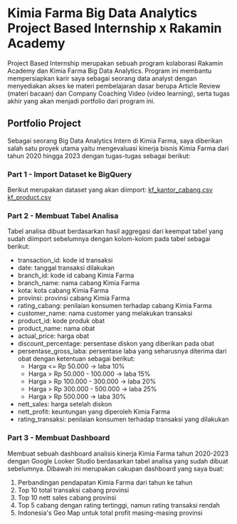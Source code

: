 # Kimia Farma Big Data Analytics Project Based Internship x Rakamin Academy
Project Based Internship merupakan sebuah program kolaborasi Rakamin Academy dan Kimia Farma Big Data Analytics. Program ini membantu mempersiapkan karir saya sebagai seorang data analyst dengan menyediakan akses ke materi pembelajaran dasar berupa Article Review (materi bacaan) dan Company Coaching Video (video learning), serta tugas akhir yang akan menjadi portfolio dari program ini.

## Portfolio Project
Sebagai seorang Big Data Analytics Intern di Kimia Farma, saya diberikan salah satu proyek utama yaitu mengevaluasi kinerja bisnis Kimia Farma dari tahun 2020 hingga 2023 dengan tugas-tugas sebagai berikut:

### Part 1 - Import Dataset ke BigQuery
Berikut merupakan dataset yang akan diimport:
[kf_kantor_cabang.csv](https://github.com/user-attachments/files/18286268/kf_kantor_cabang.csv)
[kf_product.csv](https://github.com/user-attachments/files/18286267/kf_product.csv)


### Part 2 - Membuat Tabel Analisa
Tabel analisa dibuat berdasarkan hasil aggregasi dari keempat tabel yang sudah diimport sebelumnya dengan kolom-kolom pada tabel sebagai berikut:
- transaction_id: kode id transaksi
- date: tanggal transaksi dilakukan
- branch_id: kode id cabang Kimia Farma
- branch_name: nama cabang Kimia Farma
- kota: kota cabang Kimia Farma
- provinsi: provinsi cabang Kimia Farma
- rating_cabang: penilaian konsumen terhadap cabang Kimia Farma
- customer_name: nama customer yang melakukan transaksi
- product_id: kode produk obat
- product_name: nama obat
- actual_price: harga obat
- discount_percentage: persentase diskon yang diberikan pada obat
- persentase_gross_laba: persentase laba yang seharusnya diterima dari obat dengan
  ketentuan sebagai berikut:
  * Harga <= Rp 50.000 -> laba 10%
  * Harga > Rp 50.000 - 100.000 -> laba 15%
  * Harga > Rp 100.000 - 300.000 -> laba 20%
  * Harga > Rp 300.000 - 500.000 -> laba 25%
  * Harga > Rp 500.000 -> laba 30%
- nett_sales: harga setelah diskon
- nett_profit: keuntungan yang diperoleh Kimia Farma
- rating_transaksi: penilaian konsumen terhadap transaksi yang dilakukan

### Part 3 - Membuat Dashboard
Membuat sebuah dashboard analisis kinerja Kimia Farma tahun 2020-2023 dengan Google Looker Studio berdasarkan tabel analisa yang sudah dibuat sebelumnya. Dibawah ini merupakan cakupan dashboard yang saya buat:
1. Perbandingan pendapatan Kimia Farma dari tahun ke tahun
2. Top 10 total transaksi cabang provinsi
3. Top 10 nett sales cabang provinsi
4. Top 5 cabang dengan rating tertinggi, namun rating transaksi rendah
5. Indonesia's Geo Map untuk total profit masing-masing provinsi

  



